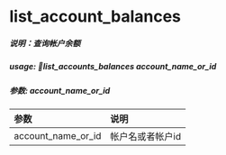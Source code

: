 # list\_account\_balances

##### 说明：查询帐户余额

##### usage: list\_accounts\_balances account\_name\_or\_id

##### 参数: account\_name\_or\_id

| 参数 | 说明 |
| :--- | :--- |
| account\_name\_or\_id | 帐户名或者帐户id |




